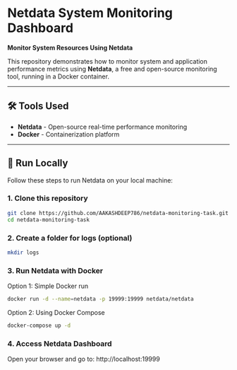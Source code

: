 # Netdata System Monitoring Dashboard

**Monitor System Resources Using Netdata**  

This repository demonstrates how to monitor system and application performance metrics using **Netdata**, a free and open-source monitoring tool, running in a Docker container.

---

## 🛠 Tools Used

- **Netdata** - Open-source real-time performance monitoring
- **Docker** - Containerization platform

---

## 🚀 Run Locally

Follow these steps to run Netdata on your local machine:

### 1. Clone this repository

```bash
git clone https://github.com/AAKASHDEEP786/netdata-monitoring-task.git
cd netdata-monitoring-task
```

### 2. Create a folder for logs (optional)
```bash
mkdir logs
```

### 3. Run Netdata with Docker

Option 1: Simple Docker run
```bash
docker run -d --name=netdata -p 19999:19999 netdata/netdata
```
Option 2: Using Docker Compose
```bash
docker-compose up -d
```

### 4. Access Netdata Dashboard

Open your browser and go to:
http://localhost:19999

